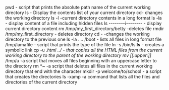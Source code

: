 pwd - script that prints the absolute path name of the current working directory
ls - Display the contents list of your current directory
cd- changes the working directory
ls -l -current directory contents in a long format
ls -la - display content of a file including hidden files
ls --------i-------- - display current directory content
rm /tmp/my_first_directory/betty  -deletes file
rmdir /tmp/my_first_directory - deletes directory
cd -  -changes the working directory to the previous one
ls -la . .. /boot - lists all files in long format
file /tmp/iamafile - script that prints the type of the file
ln -s /bin/ls __ls__ - creates a symbolic link
cp -u *.html ../ - that copies all the HTML files from the current working directory to the parent of the working directory
mv [[:upper:]]* /tmp/u -a script that moves all files beginning with an uppercase letter to the directory
rm *~ -a script that deletes all files in the current working directory that end with the character
mkdir -p welcome/to/school - a script that creates the directories
ls -xamp -a command that lists all the files and directories of the current directory 
